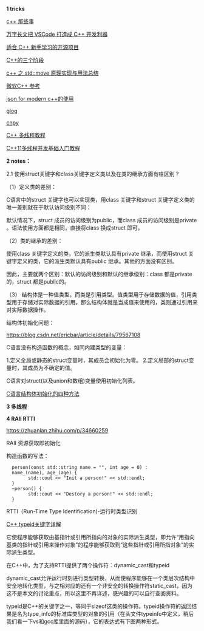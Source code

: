 **1 tricks**

[c++ 那些事](https://github.com/Light-City/CPlusPlusThings)

[万字长文把 VSCode 打造成 C++ 开发利器](https://zhuanlan.zhihu.com/p/96819625)

[适合 C++ 新手学习的开源项目](https://zhuanlan.zhihu.com/p/273682109)

[C++的三个阶段](https://www.zhihu.com/people/lin-qi-53-1)

[c++ 之 std::move 原理实现与用法总结](https://blog.csdn.net/p942005405/article/details/84644069)

[微软C++ 参考 ](https://docs.microsoft.com/zh-cn/cpp/cpp/cpp-language-reference?view=msvc-160)

[json for modern c++的使用](https://blog.csdn.net/fengxinlinux/article/details/71037244)

[glog](https://github.com/google/glog)

[cnpy](https://github.com/rogersce/cnpy)

[C++ 多线程教程](https://github.com/sprinfall/cpp-thread-study)

[C++11多线程并发基础入门教程](https://zhuanlan.zhihu.com/p/194198073)

**2 notes：** 

2.1 使用struct关键字和class关键字定义类以及在类的继承方面有啥区别？

（1）定义类的差别：

C语言中的struct 关键字也可以实现类，用class 关键字和struct 关键字定义类的唯一差别就在于默认访问级别不同：

默认情况下，struct 成员的访问级别为public，而class 成员的访问级别是private 。语法使用方面都是相同，直接将class 换成struct 即可。

（2）类的继承的差别：

使用class 关键字定义的类，它的派生类默认具有private 继承，而使用struct 关键字定义的类，它的派生类默认具有public 继承。其他的方面没有区别。

因此，主要就两个区别：默认的访问级别和默认的继承级别：class 都是private的，struct 都是public的。

（3） 结构体是一种值类型，而类是引用类型。值类型用于存储数据的值，引用类型用于存储对实际数据的引用。那么结构体就是当成值来使用的，类则通过引用来对实际数据操作。

结构体初始化问题：

https://blog.csdn.net/ericbar/article/details/79567108

C语言没有构造函数的概念，如同内建类型的变量：

1.定义全局或静态的struct变量时，其成员会初始化为零。
2.定义局部的struct变量时，其成员为不确定的值。

C语言对struct(以及union和数组)变量使用初始化列表。

[C语言结构体初始化的四种方法](https://blog.csdn.net/ericbar/article/details/79567108)

**3 多线程**




**4 RAII  RTTI**

https://zhuanlan.zhihu.com/p/34660259

RAII  资源获取即初始化

构造函数的写法：

      person(const std::string name = "", int age = 0) : 
      name_(name), age_(age) {
            std::cout << "Init a person!" << std::endl;
      }
      ~person() {
            std::cout << "Destory a person!" << std::endl;
      }


RTTI（Run-Time Type Identification)-运行时类型识别

[C++ typeid关键字详解](https://blog.csdn.net/gatieme/article/details/50947821)

它使程序能够获取由基指针或引用所指向的对象的实际派生类型，即允许“用指向基类的指针或引用来操作对象”的程序能够获取到“这些指针或引用所指对象”的实际派生类型。

在C++中，为了支持RTTI提供了两个操作符：dynamic_cast和typeid

dynamic_cast允许运行时刻进行类型转换，从而使程序能够在一个类层次结构中安全地转化类型，与之相对应的还有一个非安全的转换操作符static_cast，因为这不是本文的讨论重点，所以这里不再详述，感兴趣的可以自行查阅资料。

typeid是C++的关键字之一，等同于sizeof这类的操作符。typeid操作符的返回结果是名为type_info的标准库类型的对象的引用（在头文件typeinfo中定义，稍后我们看一下vs和gcc库里面的源码），它的表达式有下图两种形式。
 









